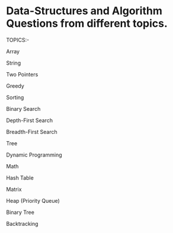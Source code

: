 # Data-Structures and Algorithm Questions from different topics. 

TOPICS:-

Array                                   

String

Two Pointers

Greedy

Sorting

Binary Search

Depth-First Search

Breadth-First Search

Tree

Dynamic Programming

Math

Hash Table

Matrix

Heap (Priority Queue)

Binary Tree

Backtracking
